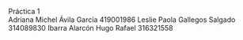 Práctica 1  
Adriana Michel Ávila García 419001986
Leslie Paola Gallegos Salgado 314089830
Ibarra Alarcón Hugo Rafael 316321558
